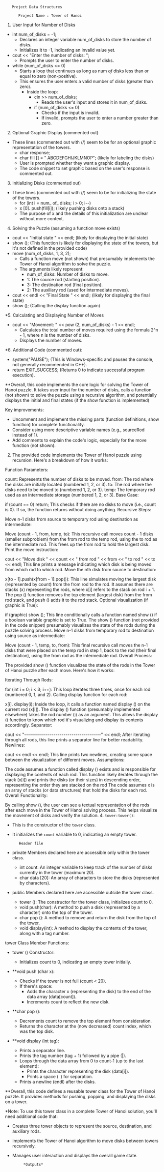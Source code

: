          
       Project Data Structures

          Project Name : Tower of Hanoi



 


 
1. User Input for Number of Disks

- int num_of_disks = -1;
  - Declares an integer variable num_of_disks to store the number of disks.
  - Initializes it to -1, indicating an invalid value yet.
- cout << "Enter the number of disks: ";
  - Prompts the user to enter the number of disks.
- while (num_of_disks <= 0)
  - Starts a loop that continues as long as num _of_ disks less than or equal to zero (non-positive).
  - This ensures the user enters a valid number of disks (greater than zero).
    - Inside the loop:
      - cin >> num_of_disks;
        - Reads the user's input and stores it in num_of_disks.
      - if (num_of_disks <= 0) 
        - Checks if the input is invalid.
        - If invalid, prompts the user to enter a number greater than zero.

2. Optional Graphic Display (commented out)

- These lines (commented out with //) seem to be for an optional graphic representation of the towers.
  - char response;
  - char fill [] = " ABCDEFGHIJKLMNOP"; (likely for labeling the disks)
  - User is prompted whether they want a graphic display.
  - The code snippet to set graphic based on the user's response is commented out.

3. Initializing Disks (commented out)

- These lines (commented out with //) seem to be for initializing the state of the towers.
  - for (int i = num_ of_ disks; i > 0; i--)
  - x [0]. push(fill[i]); (likely pushing disks onto a stack)
  - The purpose of x and the details of this initialization are unclear without more context.

4. Solving the Puzzle (assuming a function move exists)

- cout << "Initial state " << endl; (likely for displaying the initial state)
- show (); (This function is likely for displaying the state of the towers, but it's not defined in the provided code)
- move (num_of_disks, 1, 3, 2);
  - Calls a function move (not shown) that presumably implements the Tower of Hanoi algorithm to solve the puzzle.
  - The arguments likely represent:
    - num_of_disks: Number of disks to move.
    - 1: The source rod (starting position).
    - 3: The destination rod (final position).
    - 2: The auxiliary rod (used for intermediate moves).
- cout << endl << "Final State " << endl; (likely for displaying the final state)
- show (); (Calling the display function again)

*5. Calculating and Displaying Number of Moves

- cout << "Movement: " << pow (2, num_of_disks) - 1 << endl;
  - Calculates the total number of moves required using the formula 2^n - 1, where n is the number of disks.
  - Displays the number of moves.

*6. Additional Code (commented out):

- system("PAUSE"); (This is Windows-specific and pauses the console, not generally recommended in C++).
- return EXIT_SUCCESS; (Returns 0 to indicate successful program execution).

**Overall, this code implements the core logic for solving the Tower of Hanoi puzzle. It takes user input for the number of disks, calls a function (not shown) to solve the puzzle using a recursive algorithm, and potentially displays the initial and final states (if the show function is implemented)

Key improvements:

- Uncomment and implement the missing parts (function definitions, show function) for complete functionality.
- Consider using more descriptive variable names (e.g., sourceRod instead of 1).
- Add comments to explain the code's logic, especially for the move function (not shown).


 

2. The provided code implements the Tower of Hanoi puzzle using recursion. Here's a breakdown of how it works:

Function Parameters:

count: Represents the number of disks to be moved.
from: The rod where the disks are initially located (numbered 1, 2, or 3).
to: The rod where the disks need to be moved to (numbered 1, 2, or 3).
temp: The temporary rod used as an intermediate storage (numbered 1, 2, or 3).
Base Case:

if (count == 0) return; This checks if there are no disks to move (i.e., count is 0). If so, the function returns without doing anything.
Recursive Steps:

Move n-1 disks from source to temporary rod using destination as intermediate:

Move (count - 1, from, temp, to): This recursive call moves count - 1 disks (smaller subproblem) from the from rod to the temp rod, using the to rod as the intermediate rod. This frees up the from rod to hold the largest disk.
Print the move instruction:

cout << "Move disk " << count << " from rod " << from << " to rod " << to << endl; This line prints a message indicating which disk is being moved from which rod to which rod.
Move the nth disk from source to destination:

x[to - 1].push(x[from - 1].pop()): This line simulates moving the largest disk (represented by count) from the from rod to the rod. It assumes there are stacks (x) representing the rods, where x[i] refers to the stack on rod i + 1. The pop () function removes the top element (largest disk) from the from rod stack, and push () adds it to the rod stack.
Optional visualization (if graphic is True):

if (graphic) show (); This line conditionally calls a function named show () if a boolean variable graphic is set to True. The show () function (not provided in the code snippet) presumably visualizes the state of the rods during the puzzle solving process.
Move n-1 disks from temporary rod to destination using source as intermediate:

Move (count - 1, temp, to, from): This final recursive call moves the n-1 disks that were placed on the temp rod in step 1, back to the rod (their final destination), using the from rod as the intermediate rod.
Overall Process:
 
The provided show () function visualizes the state of the rods in the Tower of Hanoi puzzle after each move. Here's how it works:

Iterating Through Rods:

for (int i = 0; i < 3; i++): This loop iterates three times, once for each rod (numbered 0, 1, and 2).
Calling display function for each rod:

x[i]. display(i); Inside the loop, it calls a function named display () on the current rod (x[i]). The display () function (presumably implemented elsewhere) takes the rod number (i) as an argument. This allows the display () function to know which rod it's visualizing and display its contents accordingly.
Separator:

cout << "---------------------------------------" << endl; After iterating through all rods, this line prints a separator line for better readability.
Newlines:

cout << endl << endl; This line prints two newlines, creating some space between the visualization of different moves.
Assumptions:

The code assumes a function called display () exists and is responsible for displaying the contents of each rod. This function likely iterates through the stack (x[i]) and prints the disks (or their sizes) in descending order, representing the order they are stacked on the rod
The code assumes x is an array of stacks (or data structures) that hold the disks for each rod.
Overall Functionality:

By calling show (), the user can see a textual representation of the rods after each move in the Tower of Hanoi solving process. This helps visualize the movement of disks and verify the solution.
4. `tower:tower()`:
   - This is the constructor of the `tower` class.
   - It initializes the `count` variable to 0, indicating an empty tower.

             









            Header file
 


- private Members declared here are accessible only within the tower class.
    - int count: An integer variable to keep track of the number of disks currently in the tower (maximum 20).
    - char data [20]: An array of characters to store the disks (represented by characters).
- public Members declared here are accessible outside the tower class.
    - tower (): The constructor for the tower class, initializes count to 0.
    - void push(char): A method to push a disk (represented by a character) onto the top of the tower.
    - char pop (): A method to remove and return the disk from the top of the tower.
    - void display(int): A method to display the contents of the tower, along with a tag number.

tower Class Member Functions:

- tower () Constructor:
  - Initializes count to 0, indicating an empty tower initially.

- **void push (char x):
  - Checks if the tower is not full (count < 20).
  - If there's space:
    - Adds the character x (representing the disk) to the end of the data array (data[count]).
    - Increments count to reflect the new disk.

- **char pop ():
  - Decrements count to remove the top element from consideration.
  - Returns the character at the (now decreased) count index, which was the top disk.

- **void display (int tag):
  - Prints a separator line.
  - Prints the tag number (tag + 1) followed by a pipe (|).
  - Loops through the data array from 0 to count-1 (up to the last element):
    - Prints the character representing the disk (data[i]).
    - Prints a space (` `) for separation.
  - Prints a newline (endl) after the disks.

**Overall, this code defines a reusable tower class for the Tower of Hanoi puzzle. It provides methods for pushing, popping, and displaying the disks on a tower.

*Note: To use this tower class in a complete Tower of Hanoi solution, you'll need additional code that:

- Creates three tower objects to represent the source, destination, and auxiliary rods.
- Implements the Tower of Hanoi algorithm to move disks between towers recursively.
- Manages user interaction and displays the overall game state.

           *Outputs*


 

 
 
 
